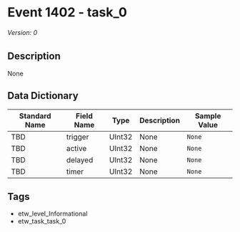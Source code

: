 # Event 1402 - task_0
###### Version: 0

## Description
None

## Data Dictionary
|Standard Name|Field Name|Type|Description|Sample Value|
|---|---|---|---|---|
|TBD|trigger|UInt32|None|`None`|
|TBD|active|UInt32|None|`None`|
|TBD|delayed|UInt32|None|`None`|
|TBD|timer|UInt32|None|`None`|

## Tags
* etw_level_Informational
* etw_task_task_0